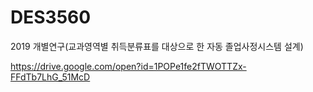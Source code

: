 # DES3560
2019 개별연구(교과영역별 취득분류표를 대상으로 한 자동 졸업사정시스템 설계)

https://drive.google.com/open?id=1POPe1fe2fTWOTTZx-FFdTb7LhG_51McD
